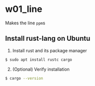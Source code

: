 # w01\_line

Makes the line `ppm`s

## Install rust-lang on Ubuntu

1. Install rust and its package manager
```bash
$ sudo apt install rustc cargo
```

2. (Optional) Verify installation
```bash
$ cargo --version
```
